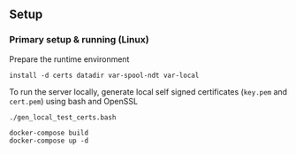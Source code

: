 ## Setup

### Primary setup & running (Linux)

Prepare the runtime environment

```shell
install -d certs datadir var-spool-ndt var-local
```

To run the server locally, generate local self signed certificates (`key.pem`
and `cert.pem`) using bash and OpenSSL

```shell
./gen_local_test_certs.bash
```

```shell
docker-compose build
docker-compose up -d
```

